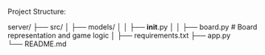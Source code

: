 Project Structure:

server/
├── src/
│   ├── models/
│   │   ├── __init__.py
│   │   ├── board.py          # Board representation and game logic
│
├── requirements.txt
├── app.py                    
└── README.md
